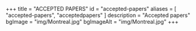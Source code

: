 +++
title = "ACCEPTED PAPERS"
id = "accepted-papers"
aliases = [
    "accepted-papers",
    "acceptedpapers"
]
description = "Accepted papers"
bgImage = "img/Montreal.jpg"
bgImageAlt = "img/Montreal.jpg"
+++
